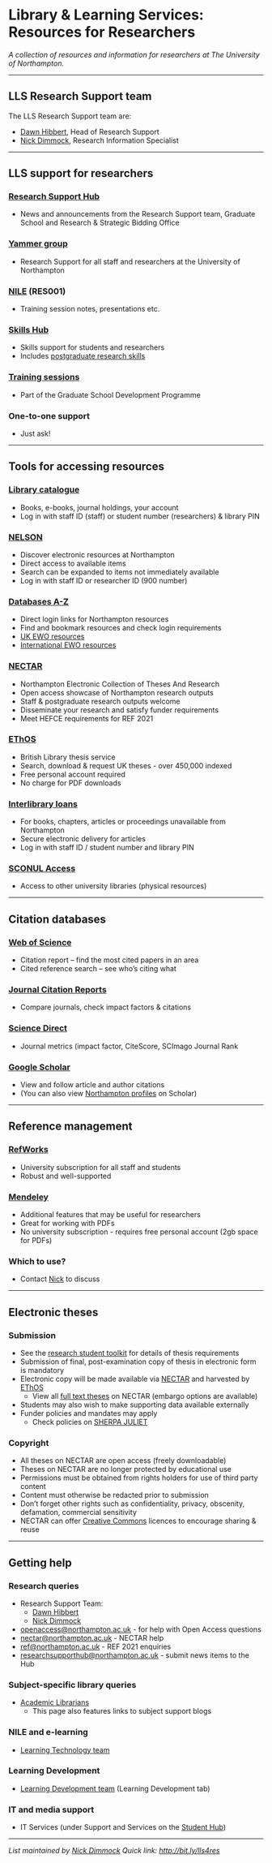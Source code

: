 Library & Learning Services: Resources for Researchers
======================================================

*A collection of resources and information for researchers at The University of Northampton.*

-----

LLS Research Support team
-------------------------

The LLS Research Support team are:

- [Dawn Hibbert](https://www.northampton.ac.uk/directories/people/dawn-hibbert/), Head of Research Support
- [Nick Dimmock](https://www.northampton.ac.uk/directories/people/nick.dimmock/), Research Information Specialist

-----

LLS support for researchers
---------------------------

### [Research Support Hub](http://researchsupporthub.northampton.ac.uk)

- News and announcements from the Research Support team, Graduate School and Research & Strategic Bidding Office

### [Yammer group](https://www.yammer.com/northampton.ac.uk/)

- Research Support for all staff and researchers at the University of Northampton

### [NILE](http://nile.northampton.ac.uk) (RES001)

- Training session notes, presentations etc.

### [Skills Hub](https://skillshub.northampton.ac.uk/)

- Skills support for students and researchers
- Includes [postgraduate research skills](https://skillshub.northampton.ac.uk/tag/postgraduate-research-skills/)

### [Training sessions](https://researchsupporthub.northampton.ac.uk/2016/07/13/the-2016-17-pgr-and-ecr-skills-development-programme/)

- Part of the Graduate School Development Programme

### One-to-one support

- Just ask!

-----

Tools for accessing resources
-----------------------------

### [Library catalogue](http://libcat.northampton.ac.uk/)

- Books, e-books, journal holdings, your account
- Log in with staff ID (staff) or student number (researchers) & library PIN

### [NELSON](http://nelson.northampton.ac.uk)

- Discover electronic resources at Northampton
- Direct access to available items
- Search can be expanded to items not immediately available
- Log in with staff ID or researcher ID (900 number)

### [Databases A-Z](http://library.northampton.ac.uk/databases/)

- Direct login links for Northampton resources
- Find and bookmark resources and check login requirements
- [UK EWO resources](http://library.northampton.ac.uk/databases/#c:19)
- [International EWO resources](http://library.northampton.ac.uk/databases/#c:20)

### [NECTAR](http://nectar.northampton.ac.uk)

- Northampton Electronic Collection of Theses And Research
- Open access showcase of Northampton research outputs
- Staff & postgraduate research outputs welcome
- Disseminate your research and satisfy funder requirements
- Meet HEFCE requirements for REF 2021

### [EThOS](http://ethos.bl.uk)

- British Library thesis service
- Search, download & request UK theses - over 450,000 indexed
- Free personal account required
- No charge for PDF downloads

### [Interlibrary loans](https://libcat.northampton.ac.uk/illb)

- For books, chapters, articles or proceedings unavailable from Northampton
- Secure electronic delivery for articles
- Log in with staff ID / student number and library PIN

### [SCONUL Access](https://www.sconul.ac.uk/sconul-access)

- Access to other university libraries (physical resources)

-----

Citation databases
------------------

### [Web of Science](http://library.northampton.ac.uk/databases/#r:133)

- Citation report – find the most cited papers in an area
- Cited reference search – see who’s citing what

### [Journal Citation Reports](http://library.northampton.ac.uk/databases/#r:171)

- Compare journals, check impact factors & citations

### [Science Direct](http://library.northampton.ac.uk/databases/#r:107)

- Journal metrics (impact factor, CiteScore, SCImago Journal Rank

### [Google Scholar](http://scholar.google.co.uk/)

- View and follow article and author citations
- (You can also view [Northampton profiles](https://scholar.google.co.uk/citations?view_op=view_org&hl=en&org=5068945411557991626) on Scholar)

-----

Reference management
--------------------

### [RefWorks](http://library.northampton.ac.uk/databases/#r:101)

- University subscription for all staff and students
- Robust and well-supported

### [Mendeley](https://www.mendeley.com/)

- Additional features that may be useful for researchers
- Great for working with PDFs
- No university subscription - requires free personal account (2gb space for PDFs)

### Which to use?

- Contact [Nick](https://www.northampton.ac.uk/directories/people/nick.dimmock/) to discuss

-----

Electronic theses
-----------------

### Submission

- See the [research student toolkit](https://mynorthamptonac.sharepoint.com/sites/student/postgraduate-research-students/research-student-toolkit) for details of thesis requirements
- Submission of final, post-examination copy of thesis in electronic form is mandatory
- Electronic copy will be made available via [NECTAR](http://nectar.northampton.ac.uk/) and harvested by [EThOS](http://ethos.bl.uk)
    - View all [full text theses](http://nectar.northampton.ac.uk/cgi/search/archive/advanced?screen=Search&dataset=archive&documents_merge=ALL&documents=&title_merge=ALL&title=&creators_name_merge=ALL&creators_name=&abstract_merge=ALL&abstract=&keywords_merge=ALL&keywords=&full_text_status=public&divisions_merge=ANY&subjects_merge=ANY&interests_merge=ANY&type=thesis&editors_name_merge=ALL&editors_name=&refereed=EITHER&publication_merge=ALL&publication=&publisher_merge=ALL&publisher=&date=&research_sup_merge=ALL&research_sup=&funders_merge=ALL&funders=&grant_ref_num_merge=ALL&grant_ref_num=&extra_cite_merge=ALL&extra_cite=&note_merge=ALL&note=&satisfyall=ALL&order=-date%2Fcreators_name%2Ftitle&_action_search=Search) on NECTAR (embargo options are available)
- Students may also wish to make supporting data available externally
- Funder policies and mandates may apply
    - Check policies on [SHERPA JULIET](http://www.sherpa.ac.uk/juliet/)

### Copyright

- All theses on NECTAR are open access (freely downloadable)
- Theses on NECTAR are no longer protected by educational use
- Permissions must be obtained from rights holders for use of third party content
- Content must otherwise be redacted prior to submission
- Don’t forget other rights such as confidentiality, privacy, obscenity, defamation, commercial sensitivity
- NECTAR can offer [Creative Commons](https://creativecommons.org/) licences to encourage sharing & reuse

-----

Getting help
------------

### Research queries

- Research Support Team:
    - [Dawn Hibbert](https://www.northampton.ac.uk/directories/people/dawn-hibbert/)
    - [Nick Dimmock](http://www.northampton.ac.uk/directories/people/nick-dimmock)
- <openaccess@northampton.ac.uk> - for help with Open Access questions
- <nectar@northampton.ac.uk> - NECTAR help
- <ref@northampton.ac.uk> - REF 2021 enquiries
- <researchsupporthub@northampton.ac.uk> - submit news items to the Hub
  
### Subject-specific library queries

- [Academic Librarians](http://skillshub.northampton.ac.uk/academic-librarians/)
    - This page also features links to subject support blogs

### NILE and e-learning

- [Learning Technology team](http://blogs.northampton.ac.uk/learntech/)

### Learning Development

- [Learning Development team](https://nile.northampton.ac.uk/) (Learning Development tab)

### IT and media support

- IT Services (under Support and Services on the [Student Hub](https://www.northampton.ac.uk/students))

-----

*List maintained by [Nick Dimmock](https://www.northampton.ac.uk/directories/people/nick.dimmock/)*
*Quick link: <http://bit.ly/lls4res>*
